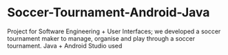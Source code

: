 # Soccer-Tournament-Android-Java
Project for Software Engineering + User Interfaces; we developed a soccer tournament maker to manage, organise and play through a soccer tournament. Java + Android Studio used

